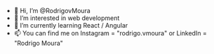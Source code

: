 - 👋 Hi, I’m @RodrigovMoura
- 👀 I’m interested in web development
- 🌱 I’m currently learning React / Angular
- 📫 You can find me on Instagram = "rodrigo.vmoura" or LinkedIn = "Rodrigo Moura"

